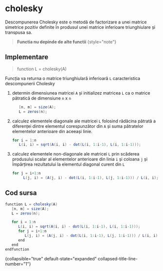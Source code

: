 # cholesky

Descompunerea Cholesky este o metodă de factorizare a unei matrice simetrice pozitiv definite în produsul unei matrice inferioare triunghiulare și transpusa sa.

> **Functia nu depinde de alte functii**
{style="note"}

## Implementare


> function L = cholesky(A)

Funcția va returna o matrice triunghiulară inferioară `L` caracteristica descompunerii Cholesky

1. determin dimensiunea matricei `A` și initializez matricea `L` ca o matrice pătratică de dimensiune `n` x `n`

   ```C#
      [n, m] = size(A);
      L = zeros(n);
   ```

2. calculez elementele diagonale ale matricei `L` folosind rădăcina pătrată a diferenței dintre elementul corespunzător din `A` și suma pătratelor elementelor anterioare din aceeași linie.

   ```C#
   for i = 1:n 
      L(i, i) = sqrt(A(i, i) - dot(L(i, 1:i-1), L(i, 1:i-1)));
   ```

3. calculez elementele non-diagonale ale matricei `L` prin scăderea produsului scalar al elementelor anterioare din linia `i` și coloana `j` și împărțirea rezultatului la elementul diagonal curent din `L`

   ```C#
   for j = i+1:n
        L(j, i) = (A(j, i) - dot(L(i, 1:i-1), L(j, 1:i-1))) / L(i, i);
   ```

## Cod sursa

   ```C#
   function L = cholesky(A)
      [n, m] = size(A);
      L = zeros(n); 

      for i = 1:n 
         L(i, i) = sqrt(A(i, i) - dot(L(i, 1:i-1), L(i, 1:i-1)));
         for j = i+1:n
            L(j, i) = (A(j, i) - dot(L(i, 1:i-1), L(j, 1:i-1))) / L(i, i);
         end
      end
   endfunction

   ```
{collapsible="true" default-state="expanded" collapsed-title-line-number="1"}